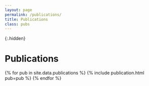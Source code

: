 ```yaml
---
layout: page
permalink: /publications/
title: Publications
class: pubs
---
```


{:.hidden}
# Publications

{% for pub in site.data.publications %}
  {% include publication.html pub=pub %}
{% endfor %}



